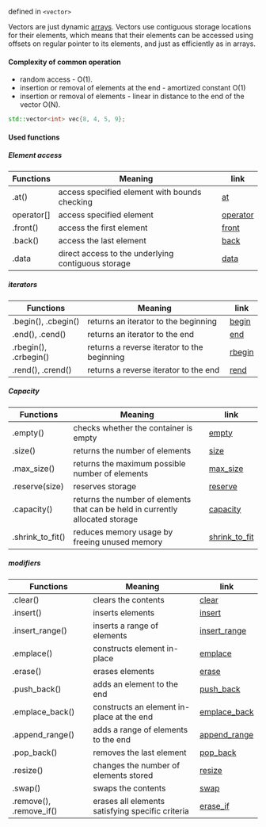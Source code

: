 defined in `<vector>`

Vectors are just dynamic [arrays](obsidian://open?vault=obsidian&file=Programming%2FC%2B%2B%20STL%2FContainers%2Farray). Vectors use contiguous storage locations for their elements, which means that their elements can be accessed using offsets on regular pointer to its elements, and just as efficiently as in arrays. 

#### Complexity of common operation
- random access - O(1).
- insertion or removal of elements at the end - amortized constant O(1)
- insertion or removal of elements - linear in distance to the end of the vector O(N).

```cpp
std::vector<int> vec{8, 4, 5, 9};
```

#### Used functions
##### Element access
| Functions | Meaning | link |
| ---- | ---- | ---- |
| .at() | access specified element with bounds checking | [at](https://en.cppreference.com/w/cpp/container/vector/at) |
| operator[] | access specified element | [operator](https://en.cppreference.com/w/cpp/container/vector/operator_at) |
| .front() | access the first element | [front](https://en.cppreference.com/w/cpp/container/vector/front) |
| .back() | access the last element | [back](https://en.cppreference.com/w/cpp/container/vector/back) |
| .data | direct access to the underlying contiguous storage | [data](https://en.cppreference.com/w/cpp/container/vector/data) |
##### iterators
| Functions | Meaning | link |
| ---- | ---- | ---- |
| .begin(), .cbegin() | returns an iterator to the beginning | [begin](https://en.cppreference.com/w/cpp/container/vector/begin) |
| .end(), .cend() | returns an iterator to the end | [end](https://en.cppreference.com/w/cpp/container/vector/end) |
| .rbegin(), .crbegin() | returns a reverse iterator to the beginning | [rbegin](https://en.cppreference.com/w/cpp/container/vector/rbegin) |
| .rend(), .crend() | returns a reverse iterator to the end | [rend](https://en.cppreference.com/w/cpp/container/vector/rend) |
##### Capacity
| Functions | Meaning | link |
| ---- | ---- | ---- |
| .empty() | checks whether the container is empty | [empty](https://en.cppreference.com/w/cpp/container/vector/empty) |
| .size() | returns the number of elements | [size](https://en.cppreference.com/w/cpp/container/vector/size) |
| .max_size() | returns the maximum possible number of elements | [max_size](https://en.cppreference.com/w/cpp/container/vector/max_size) |
| .reserve(size) | reserves storage | [reserve](https://en.cppreference.com/w/cpp/container/vector/reserve) |
| .capacity() | returns the number of elements that can be held in currently allocated storage | [capacity](https://en.cppreference.com/w/cpp/container/vector/capacity) |
| .shrink_to_fit() | reduces memory usage by freeing unused memory | [shrink_to_fit](https://en.cppreference.com/w/cpp/container/vector/shrink_to_fit) |
##### modifiers
| Functions | Meaning | link |
| ---- | ---- | ---- |
| .clear() | clears the contents | [clear](https://en.cppreference.com/w/cpp/container/vector/clear) |
| .insert() | inserts elements | [insert](https://en.cppreference.com/w/cpp/container/vector/insert) |
| .insert_range() | inserts a range of elements | [insert_range](https://en.cppreference.com/w/cpp/container/vector/insert_range) |
| .emplace() | constructs element in-place | [emplace](https://en.cppreference.com/w/cpp/container/vector/emplace) |
| .erase() | erases elements | [erase](https://en.cppreference.com/w/cpp/container/vector/erase) |
| .push_back() | adds an element to the end | [push_back](https://en.cppreference.com/w/cpp/container/vector/push_back) |
| .emplace_back() | constructs an element in-place at the end | [emplace_back](https://en.cppreference.com/w/cpp/container/vector/emplace_back) |
| .append_range() | adds a range of elements to the end | [append_range](https://en.cppreference.com/w/cpp/container/vector/append_range) |
| .pop_back() | removes the last element | [pop_back](https://en.cppreference.com/w/cpp/container/vector/pop_back) |
| .resize() | changes the number of elements stored | [resize](https://en.cppreference.com/w/cpp/container/vector/resize) |
| .swap() | swaps the contents | [swap](https://en.cppreference.com/w/cpp/container/vector/swap) |
| .remove(), .remove_if() | erases all elements satisfying specific criteria | [erase_if](https://en.cppreference.com/w/cpp/container/vector/erase2) |
